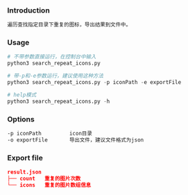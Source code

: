 
### Introduction
```html
遍历查找指定目录下重复的图标，导出结果到文件中。
```

### Usage

```python
# 不带参数直接运行，在控制台中输入
python3 search_repeat_icons.py

# 带-p和-e参数运行，建议使用这种方法
python3 search_repeat_icons.py -p iconPath -e exportFile

# help模式
python3 search_repeat_icons.py -h
```

### Options
```html
-p iconPath  		icon目录
-o exportFile		导出文件，建议文件格式为json
```

### Export file
```json
result.json
├── count	重复的图片次数
└── icons 	重复的图片数组信息
```


